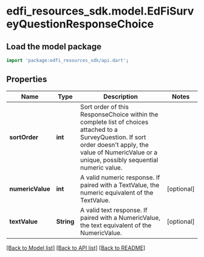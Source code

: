 # edfi_resources_sdk.model.EdFiSurveyQuestionResponseChoice

## Load the model package
```dart
import 'package:edfi_resources_sdk/api.dart';
```

## Properties
Name | Type | Description | Notes
------------ | ------------- | ------------- | -------------
**sortOrder** | **int** | Sort order of this ResponseChoice within the complete list of choices attached to a SurveyQuestion. If sort order doesn't apply, the value of NumericValue or a unique, possibly sequential numeric value. | 
**numericValue** | **int** | A valid numeric response. If paired with a TextValue, the numeric equivalent of the TextValue. | [optional] 
**textValue** | **String** | A valid text response. If paired with a NumericValue, the text equivalent of the NumericValue. | [optional] 

[[Back to Model list]](../README.md#documentation-for-models) [[Back to API list]](../README.md#documentation-for-api-endpoints) [[Back to README]](../README.md)


